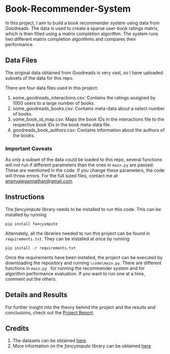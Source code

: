 # Book-Recommender-System

In this project, I aim to build a book recommender system using data from Goodreads. The data is used to create a sparse user-book ratings matrix, which is then filled using a matrix completion algorithm. The system runs two different matrix completion algorithms and compares their performance.

## Data Files

The original data obtained from Goodreads is very vast, so I have uploaded subsets of the data for this repo.

There are four data files used in this project:
1. some_goodreads_interactions.csv: Contains the ratings assigned by 1000 users to a large number of books.
2. some_goodreads_books.csv: Contains meta-data about a select number of books.
3. some_book_id_map.csv: Maps the book IDs in the interactions file to the respective book IDs in the book meta-data file.
4. goodreads_book_authors.csv: Contains information about the authors of the books.

### Important Caveats

As only a subset of the data could be loaded to this repo, several functions will not run if different parameters than the ones in ```main.py``` are passed. These are mentioned in the code. If you change these parameters, the code will throw errors. For the full sized files, contact me at ananyajegannathan@gmail.com.

## Instructions

The *fancyimpute* library needs to be installed to run this code. This can be installed by running

```pip install fancyimpute```

Alternately, all the libraries needed to run this project can be found in ```requirements.txt```. They can be installed at once by running

```pip install -r requirements.txt```

Once the requirements have been installed, the project can be executed by downloading the repository and running ```\code\main.py```.
There are different functions in ```main.py ``` for running the recommender system and for algorithm performance evaluation. If you want to run one at a time, comment out the others.

## Details and Results

For further insight into the theory behind the project and the results and conclusions, check out the [Project Report](https://github.com/ananyajn/Book-Recommender-System/blob/master/ECE697_Final_Project_Report.pdf).

## Credits

1. The datasets can be obtained [here](https://sites.google.com/eng.ucsd.edu/ucsdbookgraph/home).
2. More information on the *fancyimpute* library can be obtained [here](https://github.com/iskandr/fancyimpute)





